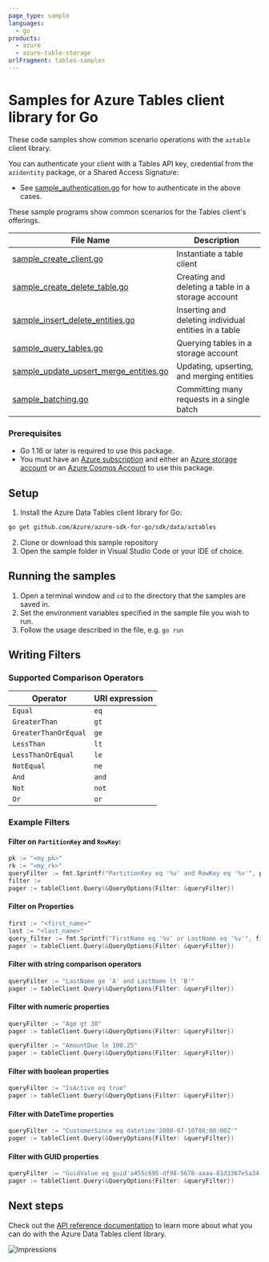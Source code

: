 ```yaml
---
page_type: sample
languages:
  - go
products:
  - azure
  - azure-table-storage
urlFragment: tables-samples
---
```


# Samples for Azure Tables client library for Go

These code samples show common scenario operations with the `aztable` client library.

You can authenticate your client with a Tables API key, credential from the `azidentity` package, or a Shared Access Signature:
* See [sample_authentication.go][sample_authentication] for how to authenticate in the above cases.

These sample programs show common scenarios for the Tables client's offerings.

|**File Name**|**Description**|
|-------------|---------------|
|[sample_create_client.go][create_client]|Instantiate a table client|Authorizing a `ServiceClient` object and `Client` object |
|[sample_create_delete_table.go][create_delete_table]|Creating and deleting a table in a storage account |
|[sample_insert_delete_entities.go][insert_delete_entities]|Inserting and deleting individual entities in a table |
|[sample_query_tables.go][query_tables]|Querying tables in a storage account |
|[sample_update_upsert_merge_entities.go][update_upsert_merge]| Updating, upserting, and merging entities |
|[sample_batching.go][sample_batch]| Committing many requests in a single batch |


### Prerequisites
* Go 1.16 or later is required to use this package.
* You must have an [Azure subscription](https://azure.microsoft.com/free/) and either an
[Azure storage account](https://docs.microsoft.com/azure/storage/common/storage-account-overview) or an [Azure Cosmos Account](https://docs.microsoft.com/azure/cosmos-db/account-overview) to use this package.

## Setup

1. Install the Azure Data Tables client library for Go:
```bash
go get github.com/Azure/azure-sdk-for-go/sdk/data/aztables
```
2. Clone or download this sample repository
3. Open the sample folder in Visual Studio Code or your IDE of choice.

## Running the samples

1. Open a terminal window and `cd` to the directory that the samples are saved in.
2. Set the environment variables specified in the sample file you wish to run.
3. Follow the usage described in the file, e.g. `go run`

## Writing Filters

### Supported Comparison Operators
|**Operator**|**URI expression**|
|------------|------------------|
|`Equal`|`eq`|
|`GreaterThan`|`gt`|
|`GreaterThanOrEqual`|`ge`|
|`LessThan`|`lt`|
|`LessThanOrEqual`|`le`|
|`NotEqual`|`ne`|
|`And`|`and`|
|`Not`|`not`|
|`Or`|`or`|

### Example Filters

#### Filter on `PartitionKey` and `RowKey`:
```go
pk := "<my_pk>"
rk := "<my_rk>"
queryFilter := fmt.Sprintf("PartitionKey eq '%v' and RowKey eq '%v'", pk, rk)
filter :=
pager := tableClient.Query(&QueryOptions{Filter: &queryFilter})
```

#### Filter on Properties
```go
first := "<first_name>"
last := "<last_name>"
query_filter := fmt.Sprintf("FirstName eq '%v' or LastName eq '%v'", first, last)
pager := tableClient.Query(&QueryOptions{Filter: &queryFilter})
```

#### Filter with string comparison operators
```go
queryFilter := "LastName ge 'A' and LastName lt 'B'"
pager := tableClient.Query(&QueryOptions{Filter: &queryFilter})
```

#### Filter with numeric properties
```go
queryFilter := "Age gt 30"
pager := tableClient.Query(&QueryOptions{Filter: &queryFilter})
```

```go
queryFilter := "AmountDue le 100.25"
pager := tableClient.Query(&QueryOptions{Filter: &queryFilter})
```

#### Filter with boolean properties
```go
queryFilter := "IsActive eq true"
pager := tableClient.Query(&QueryOptions{Filter: &queryFilter})
```

#### Filter with DateTime properties
```go
queryFilter := "CustomerSince eq datetime'2008-07-10T00:00:00Z'"
pager := tableClient.Query(&QueryOptions{Filter: &queryFilter})
```

#### Filter with GUID properties
```go
queryFilter := "GuidValue eq guid'a455c695-df98-5678-aaaa-81d3367e5a34'"
pager := tableClient.Query(&QueryOptions{Filter: &queryFilter})
```


## Next steps

Check out the [API reference documentation][api_reference_documentation] to learn more about
what you can do with the Azure Data Tables client library.


<!-- LINKS -->
[api_reference_documentation]: https://docs.microsoft.com/rest/api/storageservices/table-service-rest-api

[sample_authentication]:https://github.com/Azure/azure-sdk-for-go/blob/d90e7e99590c6b7b183b46e0ac69b06ced071158/sdk/samples/aztables/sample_authentication.go

[create_client]:https://github.com/Azure/azure-sdk-for-go/blob/d90e7e99590c6b7b183b46e0ac69b06ced071158/sdk/samples/aztables/sample_create_client.go

[create_delete_table]:https://github.com/Azure/azure-sdk-for-go/blob/d90e7e99590c6b7b183b46e0ac69b06ced071158/sdk/samples/aztables/sample_create_delete_table.go

[insert_delete_entities]: https://github.com/Azure/azure-sdk-for-go/blob/d90e7e99590c6b7b183b46e0ac69b06ced071158/sdk/samples/aztables/sample_insert_delete_entities.go

[query_entities]: https://github.com/Azure/azure-sdk-for-go/blob/d90e7e99590c6b7b183b46e0ac69b06ced071158/sdk/samples/aztables/sample_query_table.go

[query_tables]:https://github.com/Azure/azure-sdk-for-go/blob/d90e7e99590c6b7b183b46e0ac69b06ced071158/sdk/samples/aztables/sample_query_tables.go

[update_upsert_merge]: https://github.com/Azure/azure-sdk-for-go/blob/d90e7e99590c6b7b183b46e0ac69b06ced071158/sdk/samples/aztables/sample_update_entities.go

[sample_batch]:https://github.com/Azure/azure-sdk-for-go/blob/d90e7e99590c6b7b183b46e0ac69b06ced071158/sdk/samples/aztables/sample_batch.go

![Impressions](https://azure-sdk-impressions.azurewebsites.net/api/impressions/azure-sdk-for-go/sdk/data/aztables/README.png)
